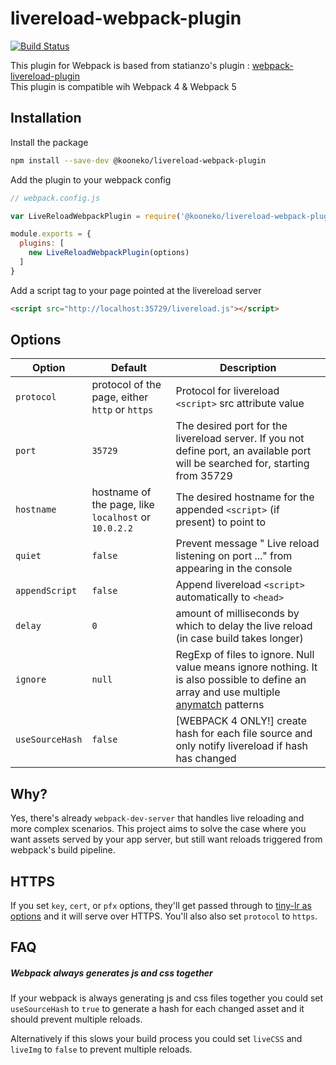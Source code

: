 # livereload-webpack-plugin

[![Build Status](https://travis-ci.org/Kooneko/livereload-webpack-plugin.svg?branch=main)](https://travis-ci.org/Kooneko/livereload-webpack-plugin)

This plugin for Webpack is based from statianzo's plugin : [webpack-livereload-plugin](https://github.com/statianzo/webpack-livereload-plugin)  
This plugin is compatible wih Webpack 4 & Webpack 5

## Installation

Install the package

```sh
npm install --save-dev @kooneko/livereload-webpack-plugin
```

Add the plugin to your webpack config

```js
// webpack.config.js

var LiveReloadWebpackPlugin = require('@kooneko/livereload-webpack-plugin');

module.exports = {
  plugins: [
    new LiveReloadWebpackPlugin(options)
  ]
}
```

Add a script tag to your page pointed at the livereload server

```html
<script src="http://localhost:35729/livereload.js"></script>
```


## Options

| Option | Default | Description |
| --- | --- | --- |
| `protocol` | protocol of the page, either `http` or `https` | Protocol for livereload `<script>` src attribute value |
| `port` | `35729` | The desired port for the livereload server. If you not define port, an available port will be searched for, starting from 35729 |
| `hostname` | hostname of the page, like `localhost` or `10.0.2.2` | The desired hostname for the appended `<script>` (if present) to point to |
| `quiet` | `false` | Prevent message " Live reload listening on port ..." from appearing in the console |
| `appendScript` | `false` | Append livereload `<script>` automatically to `<head>` |
| `delay` | `0` | amount of milliseconds by which to delay the live reload (in case build takes longer) |
| `ignore` | `null` | RegExp of files to ignore. Null value means ignore nothing. It is also possible to define an array and use multiple [anymatch](https://github.com/micromatch/anymatch) patterns |
| `useSourceHash` | `false` | [WEBPACK 4 ONLY!] create hash for each file source and only notify livereload if hash has changed |

## Why?

Yes, there's already `webpack-dev-server` that handles live reloading
and more complex scenarios. This project aims to solve the case where
you want assets served by your app server, but still want reloads
triggered from webpack's build pipeline.

## HTTPS

If you set `key`, `cert`, or `pfx` options, they'll get passed through to
[tiny-lr as options](https://github.com/mklabs/tiny-lr#options) and it will
serve over HTTPS. You'll also also set `protocol` to `https`.

## FAQ

##### Webpack always generates js and css together

If your webpack is always generating js and css files together you could set 
`useSourceHash` to `true` to generate a hash for each changed asset and it 
should prevent multiple reloads. 

Alternatively if this slows your build process you could set `liveCSS` 
and `liveImg` to `false` to prevent multiple reloads.